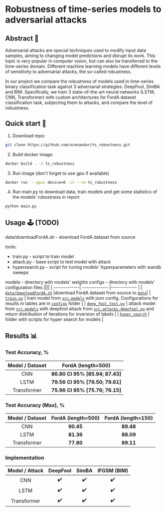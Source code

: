 # Robustness of time-series models to adversarial attacks
## Abstract :memo:

Adversarial attacks are special techniques used to modify input data samples, aiming to changing model predictions and disrupt its work. 
This topic is very popular in computer vision, but can also be transferred to the time-series domain. 
Different machine learning models have different levels of sensitivity to adversarial attacks, the so-called robustness.

In our project we compare the robustness of models used in time-series binary classification task against 3 adversarial strategies: DeepFool, SimBA and BIM. 
Specifically, we train 3 state-of-the-art neural networks (LSTM, CNN, Transformer) with custom architectures for FordA dataset classification task, subjecting them to attacks, and compare the level of robustness. 

## Quick start :rocket:
1. Download repo:
```bash
git clone https://github.com/ocenandor/ts_robustness.git
```

2. Build docker image:
```bash
docker build . -t ts_robustness
```

3. Run image (don't forget to use gpu if available)
 ```bash
docker run  --gpus device=0 -it --rm ts_robustness
```

4. Run main.py to download data, train models and get some statistics of the models' robustness in report
```bash
python main.py
```


## Usage :joystick: (TODO)

data/downloadFordA.sh - download FordA dataset from source

tools:
  - train.py - script to train model
  - attack.py - base script to test model with attack
  - hypersearch.py - script for tuning models' hyperparameters with wandb sweeps

models - directory with models' weights
configs - directory with models' configuration files
||||
| -------------| ------------- |------------- |
| [`data/downloadFordA.sh`](./data/downloadFordA.sh) |download FordA dataset from source to [`data`](./data)|
| [`train.py`](./train.py)   | train model from [`src.models`](./src/models) with json config. Configurations for results in tables are in [`configs`](./configs) folder  |
| [`deep_fool_test.py`](./deep_fool_test.py)  | attack model from [`src.models`](./src/models.py) with deepfool attack from [`src.attacks.deepfool.py`](./src/attacks/deepfool.py) and return distribution of iterations for inversion of labels  |
| [`hyper_search`](hyper_search/transformer_search.py)  |  folder with scripts for hyper search for models |


## Results :bar_chart:
### Test Accuracy, %
| Model / Dataset | FordA (length=500)|
| :-------------:| :-------------: |
| CNN   | **86.80 CI 95% [85.94; 87.43]**  | 
| LSTM  | **79.56 CI 95% [79.50; 79.61]**  |
| Transformer  | **75.96 CI 95% [75.76; 76.15]** | 

### Test Accuracy (Max), %
| Model / Dataset | FordA (length=500)| FordA (length=150)|
| :-------------:| :-------------: |:-------------:|
| CNN   | **90.45**  |**89.48** |
| LSTM  | **81.36**|**88.09**|
| Transformer  | **77.80** | **89.11**|

### Implementation
| Model / Attack | DeepFool | SimBA | IFGSM (BIM)|
| :-------------:| :-------------: | :-------------: | :-------------: |
| CNN   | :heavy_check_mark:  | :heavy_check_mark: | :heavy_check_mark: |
| LSTM  | :heavy_check_mark:  | :heavy_check_mark: | :heavy_check_mark: |
| Transformer  | :heavy_check_mark:  | :heavy_check_mark: | :heavy_check_mark: |

